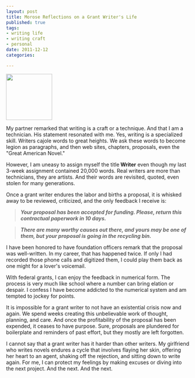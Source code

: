 ```yaml
--- 
layout: post
title: Morose Reflections on a Grant Writer's Life
published: true
tags: 
- writing life
- writing craft
- personal
date: 2011-12-12 
categories: 

---
```

<a href="http://leopoldwriting.com/wp-content/uploads/2011/12/eclipse4.jpg"><img class="alignleft size-medium wp-image-106" title="eclipse" src="http://leopoldwriting.com/wp-content/uploads/2011/12/eclipse4-300x300.jpg" alt="" width="126" height="126" /></a>

My partner remarked that writing is a craft or a technique. And that I am a technician. His statement resonated with me. Yes, writing is a specialized skill. Writers cajole words to great heights. We ask these words to become legion as paragraphs, and then web sites, chapters, proposals, even the "Great American Novel."

However, I am uneasy to assign myself the title<strong> Writer</strong> even though my last 3-week assignment contained 20,000 words. Real writers are more than technicians, they are artists. And their words are revisited, quoted, even stolen for many generations.

Once a grant writer endures the labor and births a proposal, it is whisked away to be reviewed, criticized, and the only feedback I receive is:
<blockquote><strong><em>Your proposal has been accepted for funding. Please, return this contractual paperwork in 10 days.</em></strong></blockquote>
<div>
<blockquote><strong><em>There are many worthy causes out there, and yours may be one of them, but your proposal is going in the recycling bin.</em></strong></blockquote>
I have been honored to have foundation officers remark that the proposal was well-written. In my career, that has happened twice. If only I had recorded those phone calls and digitized them, I could play them back as one might for a lover's voicemail.

With federal grants, I can enjoy the feedback in numerical form. The process is very much like school where a number can bring elation or despair. I confess I have become addicted to the numerical system and am tempted to jockey for points.

It is impossible for a grant writer to not have an existential crisis now and again. We spend weeks creating this unbelievable work of thought, planning, and care. And once the profitability of the proposal has been expended, it ceases to have purpose. Sure, proposals are plundered for boilerplate and reminders of past effort, but they mostly are left forgotten.

I cannot say that a grant writer has it harder than other writers. My girlfriend who writes novels endures a cycle that involves flaying her skin, offering her heart to an agent, shaking off the rejection, and sitting down to write again. For me, I can protect my feelings by making excuses or diving into the next project. And the next. And the next.

&nbsp;

&nbsp;

</div>

